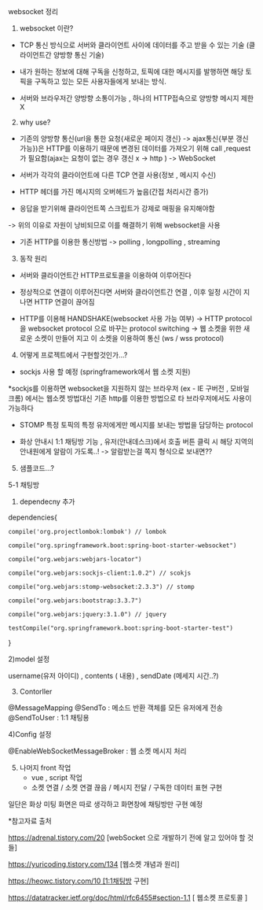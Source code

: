 websocket 정리







1. websocket 이란?


 - TCP 통신 방식으로 서버와 클라이언트 사이에 데이터를 주고 받을 수 있는 기술  (클라이언트간 양방향 통신 기술)
 
- 내가 원하는 정보에 대해 구독을 신청하고, 토픽에 대한 메시지를 발행하면 해당 토픽을 구독하고 있는 모든 사용자들에게 보내는 방식.

- 서버와 브라우저간 양방향 소통이가능 , 하나의 HTTP접속으로 양방향 메시지 제한 X



2. why use?

- 기존의 양방향 통신(url을 통한 요청{새로운 페이지 갱신} 
-> ajax통신{부분 갱신 가능})은 HTTP를 이용하기 때문에 변경된 데이터를 가져오기 위해 call ,request 가 필요함(ajax는 요청이 없는 경우 갱신 x -> http )
-> WebSocket

- 서버가 각각의 클라이언트에 다른 TCP 연결 사용(정보 , 메시지 수신)

- HTTP 헤더를 가진 메시지의 오버헤드가 높음(간접 처리시간 증가)

- 응답을 받기위해 클라이언트쪽 스크립트가 강제로 매핑을 유지해야함 

-> 위의 이유로 자원이 낭비되므로 이를 해결하기 위해 websocket을 사용

* 기존 HTTP를 이용한 통신방법 -> polling , longpolling , streaming 


3. 동작 원리

- 서버와 클라이언트간 HTTP프로토콜을 이용하여 이루어진다 

- 정상적으로 연결이 이루어진다면 서버와 클라이언트간 연결 , 이후 일정 시간이 지나면 HTTP 연결이 끊어짐


* HTTP를 이용해 HANDSHAKE(websocket 사용 가능 여부) 
-> HTTP protocol을 websocket protocol 으로 바꾸는 protocol switching 
-> 웹 소켓을 위한 새로운 소켓이 만들어 지고 이 소켓을 이용하여 통신 (ws / wss protocol)




4. 어떻게 프로젝트에서 구현할것인가...?


 - sockjs 사용 할 예정 (springframework에서 웹 소켓 지원)

*sockjs를 이용하면 websocket을 지원하지 않는 브라우저 
(ex - IE 구버전 , 모바일 크롬) 에서는 웹소켓 방법대신 기존 http를 이용한 방법으로 타 브라우저에서도 사용이 가능하다


- STOMP 
특정 토픽의 특정 유저에게만 메시지를 보내는 방법을 담당하는 protocol


- 화상 안내시 1:1 채팅방 기능 , 유저(안내데스크)에서 호출 버튼 클릭 시 해당 지역의 안내원에게 알람이 가도록..! -> 알람받는걸 쪽지 형식으로 보내면?? 








5. 샘플코드...?

5-1 채팅방

1) dependecny 추가

dependencies{

	compile('org.projectlombok:lombok') // lombok
	
	compile("org.springframework.boot:spring-boot-starter-websocket")
	
	compile("org.webjars:webjars-locator")
	
	compile("org.webjars:sockjs-client:1.0.2") // scokjs
	
	compile("org.webjars:stomp-websocket:2.3.3") // stomp
	
	compile("org.webjars:bootstrap:3.3.7")
	
	compile("org.webjars:jquery:3.1.0") // jquery
	
	testCompile("org.springframework.boot:spring-boot-starter-test")
	
}


2)model 설정

username(유저 아이디) , contents ( 내용) , sendDate (메세지 시간..?) 

3) Contorller 

@MessageMapping 
@SendTo : 메소드 반환 객체를 모든 유저에게 전송 
@SendToUser : 1:1 채팅용

4)Config 설정

@EnableWebSocketMessageBroker : 웹 소켓 메시지 처리

5) 나머지 front 작업
	- vue , script 작업 
	- 소켓 연결 / 소켓 연결 끊음 / 메시지 전달 / 구독한 데이터 표현 구현


일단은 화상 미팅 화면은 따로 생각하고 화면창에 채팅방만 구현 예정






*참고자료 출처

https://adrenal.tistory.com/20 [webSocket 으로 개발하기 전에 알고 있어야 할 것들]

https://yuricoding.tistory.com/134 [웹소켓 개념과 원리]

https://heowc.tistory.com/10 [1:1채팅방 구현]

https://datatracker.ietf.org/doc/html/rfc6455#section-1.1 [ 웹소켓 프로토콜 ]




